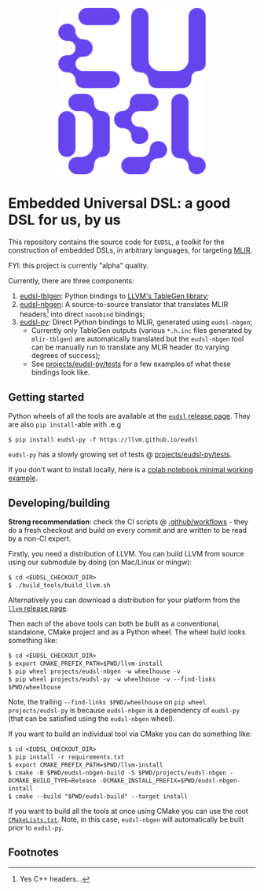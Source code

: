 <p align="center">
    <img width="300" alt="image" src="https://raw.githubusercontent.com/llvm/eudsl/refs/heads/main/docs/images/eudslpurple.svg">
</p>

# Embedded Universal DSL: a good DSL for us, by us

This repository contains the source code for `EUDSL`, a toolkit for the construction of 
embedded DSLs, in arbitrary languages, for targeting [MLIR](https://mlir.llvm.org).

FYI: this project is currently "alpha" quality.

Currently, there are three components:

1. [eudsl-tblgen](./projects/eudsl-tblgen): Python bindings to [LLVM's TableGen library](https://github.com/llvm/llvm-project/tree/659192b1843c4af180700783caca4cdc7afa3eab/llvm/lib/TableGen);
2. [eudsl-nbgen](./projects/eudsl-nbgen): A source-to-source translator that translates MLIR headers[^1] into direct `nanobind` bindings;
3. [eudsl-py](./projects/eudsl-py): Direct Python bindings to MLIR, generated using `eudsl-nbgen`;
   * Currently only TableGen outputs (various `*.h.inc` files generated by `mlir-tblgen`) are automatically translated but the `eudsl-nbgen` tool can be manually run to translate any MLIR header (to varying degrees of success);
   * See [projects/eudsl-py/tests](./projects/eudsl-py/tests) for a few examples of what these bindings look like.

## Getting started

Python wheels of all the tools are available at the [`eudsl` release page](https://github.com/llvm/eudsl/releases/tag/eudsl).
They are also `pip install`-able with .e.g

```shell
$ pip install eudsl-py -f https://llvm.github.io/eudsl
```

`eudsl-py` has a slowly growing set of tests @ [projects/eudsl-py/tests](./projects/eudsl-py/tests).

If you don't want to install locally, here is a [colab notebook minimal working example](https://colab.research.google.com/drive/1l-6rVnsUM3ypn7rKcaF_V6XVdopEM4Df?usp=sharing).

## Developing/building

**Strong recommendation**: check the CI scripts @ [.github/workflows](.github/workflows) - they do a fresh checkout and build on every commit and are written to be read by a non-CI expert.

Firstly, you need a distribution of LLVM. You can build LLVM from source using our submodule by doing (on Mac/Linux or mingw):

```shell
$ cd <EUDSL_CHECKOUT_DIR>
$ ./build_tools/build_llvm.sh
```

Alternatively you can download a distribution for your platform from the [`llvm` release page](https://github.com/llvm/eudsl/releases/tag/llvm).

Then each of the above tools can both be built as a conventional, standalone, CMake project and as a Python wheel.
The wheel build looks something like:

```shell
$ cd <EUDSL_CHECKOUT_DIR>
$ export CMAKE_PREFIX_PATH=$PWD/llvm-install 
$ pip wheel projects/eudsl-nbgen -w wheelhouse -v
$ pip wheel projects/eudsl-py -w wheelhouse -v --find-links $PWD/wheelhouse
```

Note, the trailing `--find-links $PWD/wheelhouse` on `pip wheel projects/eudsl-py` is because `eudsl-nbgen` is a dependency of `eudsl-py` (that can be satisfied using the `eudsl-nbgen` wheel).

If you want to build an individual tool via CMake you can do something like:

```shell
$ cd <EUDSL_CHECKOUT_DIR>
$ pip install -r requirements.txt
$ export CMAKE_PREFIX_PATH=$PWD/llvm-install 
$ cmake -B $PWD/eudsl-nbgen-build -S $PWD/projects/eudsl-nbgen -DCMAKE_BUILD_TYPE=Release -DCMAKE_INSTALL_PREFIX=$PWD/eudsl-nbgen-install
$ cmake --build "$PWD/eudsl-build" --target install
```

If you want to build all the tools at once using CMake you can use the root [`CMakeLists.txt`](./CMakeLists.txt).
Note, in this case, `eudsl-nbgen` will automatically be built prior to `eudsl-py`.

## Footnotes

[^1]: Yes C++ headers...

